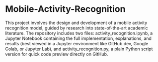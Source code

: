 # Mobile-Activity-Recognition
This project involves the design and development of a mobile activity recognition model, guided by research into state-of-the-art academic literature. The repository includes two files: activity_recognition.ipynb, a Jupyter Notebook containing the full implementation, explanations, and results (best viewed in a Jupyter environment like GitHub.dev, Google Colab, or Jupyter Lab), and activity_recognition.py, a plain Python script version for quick code preview directly on GitHub.
